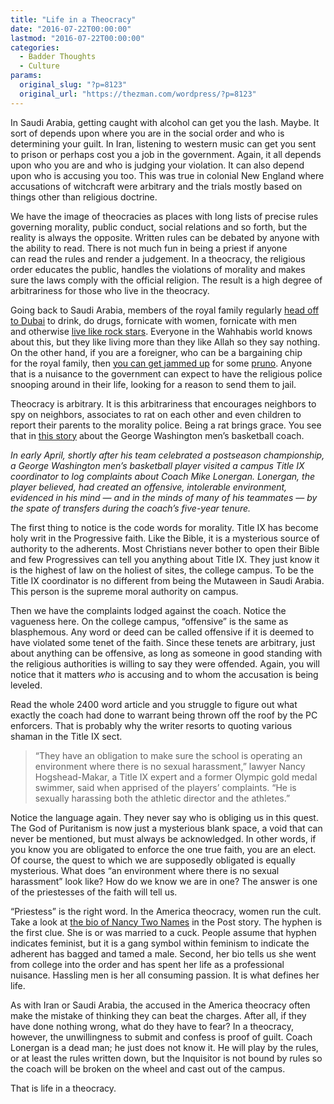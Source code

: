 ```yaml
---
title: "Life in a Theocracy"
date: "2016-07-22T00:00:00"
lastmod: "2016-07-22T00:00:00"
categories:
  - Badder Thoughts
  - Culture
params:
  original_slug: "?p=8123"
  original_url: "https://thezman.com/wordpress/?p=8123"
---
```


In Saudi Arabia, getting caught with alcohol can get you the lash.
Maybe. It sort of depends upon where you are in the social order and who
is determining your guilt. In Iran, listening to western music can get
you sent to prison or perhaps cost you a job in the government. Again,
it all depends upon who you are and who is judging your violation. It
can also depend upon who is accusing you too. This was true in colonial
New England where accusations of witchcraft were arbitrary and the
trials mostly based on things other than religious doctrine.

We have the image of theocracies as places with long lists of precise
rules governing morality, public conduct, social relations and so forth,
but the reality is always the opposite. Written rules can be debated by
anyone with the ability to read. There is not much fun in being a priest
if anyone can read the rules and render a judgement. In a theocracy, the
religious order educates the public, handles the violations of morality
and makes sure the laws comply with the official religion. The result is
a high degree of arbitrariness for those who live in the theocracy.

Going back to Saudi Arabia, members of the royal family regularly [head
off to
Dubai](http://www.dailymail.co.uk/news/article-3586208/Shabby-Saudi-prince-10billion-oil-fortune-parties-green-activist-Leonardo-DiCaprio-hundreds-models-renting-swanky-New-York-bowling-alley.html)
to drink, do drugs, fornicate with women, fornicate with men
and otherwise [live like rock
stars](http://nytlive.nytimes.com/womenintheworld/2015/10/30/rowdy-saudis-are-running-riot-from-l-a-to-london/).
Everyone in the Wahhabis world knows about this, but they like living
more than they like Allah so they say nothing. On the other hand, if you
are a foreigner, who can be a bargaining chip for the royal family, then
[you can get jammed
up](http://www.nytimes.com/2015/11/12/world/europe/karl-andree-british-saudi-arabia-alcohol.html) for
some [pruno](https://en.wikipedia.org/wiki/Pruno). Anyone that is a
nuisance to the government can expect to have the religious police
snooping around in their life, looking for a reason to send them to
jail.

Theocracy is arbitrary. It is this arbitrariness that encourages
neighbors to spy on neighbors, associates to rat on each other and even
children to report their parents to the morality police. Being a rat
brings grace. You see that in [this
story](https://www.washingtonpost.com/sports/colleges/gw-basketball-players-report-coachs-verbal-and-emotional-abuse-many-fled-school/2016/07/21/b7d5bd12-4dae-11e6-a7d8-13d06b37f256_story.html)
about the George Washington men’s basketball coach.

*In early April, shortly after his team celebrated a postseason
championship, a George Washington men’s basketball player visited a
campus Title IX coordinator to log complaints about Coach Mike Lonergan.
Lonergan, the player believed, had created an offensive, intolerable
environment, evidenced in his mind — and in the minds of many of his
teammates — by the spate of transfers during the coach’s five-year
tenure.*

The first thing to notice is the code words for morality. Title IX has
become holy writ in the Progressive faith. Like the Bible, it is a
mysterious source of authority to the adherents. Most Christians never
bother to open their Bible and few Progressives can tell you anything
about Title IX. They just know it is the highest of law on the holiest
of sites, the college campus. To be the Title IX coordinator is no
different from being the Mutaween in Saudi Arabia. This person is the
supreme moral authority on campus.

Then we have the complaints lodged against the coach. Notice the
vagueness here. On the college campus, “offensive” is the same as
blasphemous. Any word or deed can be called offensive if it is deemed to
have violated some tenet of the faith. Since these tenets are arbitrary,
just about anything can be offensive, as long as someone in good
standing with the religious authorities is willing to say they were
offended. Again, you will notice that it matters *who* is accusing and
to whom the accusation is being leveled.

Read the whole 2400 word article and you struggle to figure out what
exactly the coach had done to warrant being thrown off the roof by the
PC enforcers. That is probably why the writer resorts to quoting various
shaman in the Title IX sect.

> “They have an obligation to make sure the school is operating an
> environment where there is no sexual harassment,” lawyer Nancy
> Hogshead-Makar, a Title IX expert and a former Olympic gold medal
> swimmer, said when apprised of the players’ complaints. “He is
> sexually harassing both the athletic director and the athletes.”

Notice the language again. They never say who is obliging us in this
quest. The God of Puritanism is now just a mysterious blank space, a
void that can never be mentioned, but must always be acknowledged. In
other words, if you know you are obligated to enforce the one true
faith, you are an elect. Of course, the quest to which we are supposedly
obligated is equally mysterious. What does “an environment where there
is no sexual harassment” look like? How do we know we are in one? The
answer is one of the priestesses of the faith will tell us.

“Priestess” is the right word. In the America theocracy, women run the
cult. Take a look at [the bio of Nancy Two
Names](https://en.wikipedia.org/wiki/Nancy_Hogshead-Makar) in the Post
story. The hyphen is the first clue. She is or was married to a cuck.
People assume that hyphen indicates feminist, but it is a gang symbol
within feminism to indicate the adherent has bagged and tamed a male.
Second, her bio tells us she went from college into the order and has
spent her life as a professional nuisance. Hassling men is her all
consuming passion. It is what defines her life.

As with Iran or Saudi Arabia, the accused in the America theocracy often
make the mistake of thinking they can beat the charges. After all, if
they have done nothing wrong, what do they have to fear? In a theocracy,
however, the unwillingness to submit and confess is proof of guilt.
Coach Lonergan is a dead man; he just does not know it. He will play by
the rules, or at least the rules written down, but the Inquisitor is not
bound by rules so the coach will be broken on the wheel and cast out of
the campus.

That is life in a theocracy.
